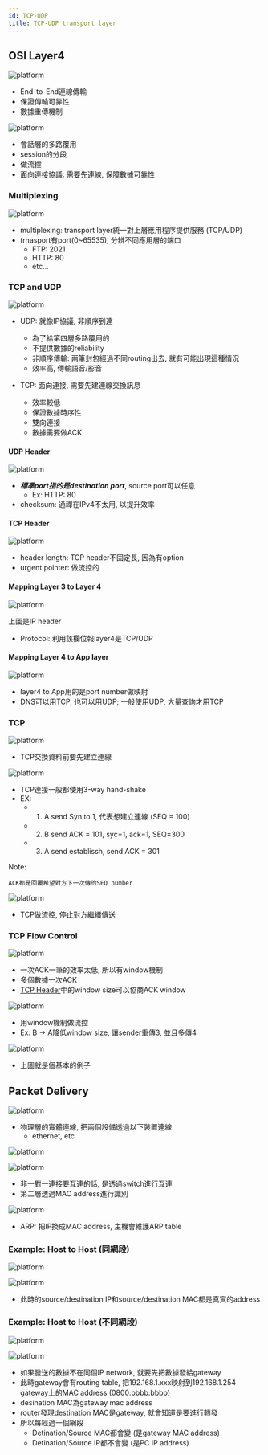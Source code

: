 ```yaml
---
id: TCP-UDP
title: TCP-UDP transport layer
---
```


## OSI Layer4

![platform](./image/TCP_UDP/OSI_layer4.png)

- End-to-End連線傳輸
- 保證傳輸可靠性
- 數據重傳機制

![platform](./image/TCP_UDP/transport_layer.png)

- 會話層的多路覆用
- session的分段
- 做流控
- 面向連接協議: 需要先連線, 保障數據可靠性


### Multiplexing

![platform](./image/TCP_UDP/multiplexing.png)

- multiplexing: transport layer統一對上層應用程序提供服務 (TCP/UDP)
- trnasport有port(0~65535), 分辨不同應用層的端口
    - FTP: 2021
    - HTTP: 80
    - etc...

### TCP and UDP

![platform](./image/TCP_UDP/TCP_UDP.png)

- UDP: 就像IP協議, 非順序到達
    - 為了給第四層多路覆用的
    - 不提供數據的reliability
    - 非順序傳輸: 兩筆封包經過不同routing出去, 就有可能出現這種情況
    - 效率高, 傳輸語音/影音

- TCP: 面向連接, 需要先建連線交換訊息
    - 效率較低
    - 保證數據時序性
    - 雙向連接
    - 數據需要做ACK

#### UDP Header

![platform](./image/TCP_UDP/UDP_header.png)

- ***標準port指的是destination port***, source port可以任意
    - Ex: HTTP: 80
- checksum: 通禪在IPv4不太用, 以提升效率

#### TCP Header

![platform](./image/TCP_UDP/TCP_header.png)

- header length: TCP header不固定長, 因為有option
- urgent pointer: 做流控的

#### Mapping Layer 3 to Layer 4

![platform](./image/TCP_UDP/mapping_layer3_to_layer4.png)

上圖是IP header

- Protocol: 利用該欄位報layer4是TCP/UDP

#### Mapping Layer 4 to App layer

![platform](./image/TCP_UDP/mapping_layer4_to_app.png)

- layer4 to App用的是port number做映射
- DNS可以用TCP, 也可以用UDP; 一般使用UDP, 大量查詢才用TCP

### TCP

![platform](./image/TCP_UDP/tcp_connection.png)

- TCP交換資料前要先建立連線

![platform](./image/TCP_UDP/3_way_handshake.png)

- TCP連接一般都使用3-way hand-shake
- EX:
    - 1. A send Syn to 1, 代表想建立連線 (SEQ = 100)
    - 2. B send ACK = 101, syc=1, ack=1, SEQ=300
    - 3. A send establissh, send ACK = 301


Note:

    ACK都是回覆希望對方下一次傳的SEQ number


![platform](./image/TCP_UDP/tcp_flow_control.png)

- TCP做流控, 停止對方繼續傳送

### TCP Flow Control

![platform](./image/TCP_UDP/tck_window_ack.png)

- 一次ACK一筆的效率太低, 所以有window機制
- 多個數據一次ACK
- [TCP Header](#tcp-header)中的window size可以協商ACK window

![platform](./image/TCP_UDP/TCP_sliding_window.png)

- 用window機制做流控
- Ex: B -> A降低window size, 讓sender重傳3, 並且多傳4

![platform](./image/TCP_UDP/TCP_transmitt.png)

- 上圖就是個基本的例子


## Packet Delivery

![platform](./image/TCP_UDP/layer1_transmitt.png)

- 物理層的實體連線, 把兩個設備透過以下裝置連線
    - ethernet, etc

![platform](./image/TCP_UDP/layer2_transmitt.png)

![platform](./image/TCP_UDP/layer2_transmitt2.png)

- 非一對一連接要互連的話, 是透過switch進行互連
- 第二層透過MAC address進行識別

![platform](./image/TCP_UDP/layer3_transmitt.png)

- ARP: 把IP換成MAC address, 主機會維護ARP table

### Example: Host to Host (同網段)

![platform](./image/TCP_UDP/example_packet_delivery_1.png)

![platform](./image/TCP_UDP/example_packet_delivery_2.png)

- 此時的source/destination IP和source/destination MAC都是真實的address

### Example: Host to Host (不同網段)

![platform](./image/TCP_UDP/example_packet_delivery_3.png)

![platform](./image/TCP_UDP/example_packet_delivery_4.png)


- 如果發送的數據不在同個IP network, 就要先把數據發給gateway
- 此時gateway會有routing table, 把192.168.1.xxx映射到192.168.1.254 gateway上的MAC address (0800:bbbb:bbbb)
- desination MAC為gateway mac address
- router發現destination MAC是gateway, 就會知道是要進行轉發
- 所以每經過一個網段
    - Detination/Source MAC都會變 (是gateway MAC address)
    - Detination/Source IP都不會變 (是PC IP address)